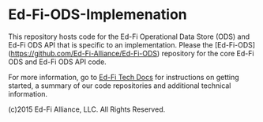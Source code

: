 Ed-Fi-ODS-Implemenation
=========
This repository hosts code for the Ed-Fi Operational Data Store (ODS) and Ed-Fi ODS API that is specific to an implementation. Please the [Ed-Fi-ODS] (https://github.com/Ed-Fi-Alliance/Ed-Fi-ODS) repository for the core Ed-Fi ODS and Ed-Fi ODS API code. 

For more information, go to [Ed-Fi Tech Docs](https://techdocs.ed-fi.org/display/ETKB/Ed-Fi+Operational+Data+Store+and+API) for instructions on getting started, a summary of our code repositories and additional technical information.

(c)2015 Ed-Fi Alliance, LLC. All Rights Reserved.
